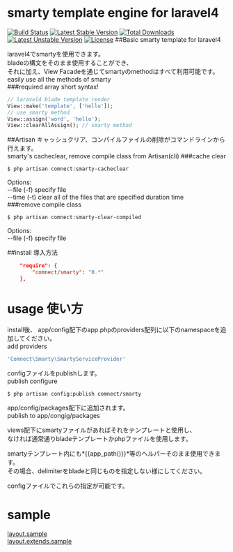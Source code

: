 smarty template engine for laravel4
========
[![Build Status](https://travis-ci.org/ytake/laravel-smarty.svg?branch=master)](https://travis-ci.org/ytake/laravel-smarty)
[![Latest Stable Version](https://poser.pugx.org/comnect/smarty/v/stable.png)](https://packagist.org/packages/comnect/smarty) [![Total Downloads](https://poser.pugx.org/comnect/smarty/downloads.png)](https://packagist.org/packages/comnect/smarty) [![Latest Unstable Version](https://poser.pugx.org/comnect/smarty/v/unstable.png)](https://packagist.org/packages/comnect/smarty) [![License](https://poser.pugx.org/comnect/smarty/license.png)](https://packagist.org/packages/comnect/smarty)
##Basic
smarty template for laravel4  

laravel4でsmartyを使用できます。  
bladeの構文をそのまま使用することができ、  
それに加え、View Facadeを通じてsmartyのmethodはすべて利用可能です。  
easily use all the methods of smarty  
###required array short syntax!
```php
// laravel4 blade template render
View::make('template', ['hello']);
// use smarty method
View::assign('word', 'hello');  
View::clearAllAssign(); // smarty method
```
##Artisan
キャッシュクリア、コンパイルファイルの削除がコマンドラインから行えます。  
smarty's cacheclear, remove compile class from Artisan(cli)
###cache clear
```bash
$ php artisan comnect:smarty-cacheclear
```
Options:  
 --file (-f)           specify file  
 --time (-t)           clear all of the files that are specified duration time  
###remove compile class
```bash
$ php artisan comnect:smarty-clear-compiled
```
Options:  
 --file (-f)           specify file  

##install 導入方法

```json
    "require": {
        "comnect/smarty": "0.*"
    },
```


usage 使い方
==================

install後、
app/config配下のapp.phpのproviders配列に以下のnamespaceを追加してください。  
add providers
```php
'Comnect\Smarty\SmartyServiceProvider'
```

configファイルをpublishします。  
publish configure
```bash
$ php artisan config:publish comnect/smarty
```
app/config/packages配下に追加されます。  
publish to app/congig/packages


views配下にsmartyファイルがあればそれをテンプレートと使用し、  
なければ通常通りbladeテンプレートかphpファイルを使用します。  

smartyテンプレート内にも*{{app_path()}}*等のヘルパーそのまま使用できます。  
その場合、delimiterをbladeと同じものを指定しない様にしてください。  

configファイルでこれらの指定が可能です。  

sample
======================
[layout.sample](https://gist.github.com/ytake/11345539)  
[layout.extends.sample](https://gist.github.com/ytake/11345614)
